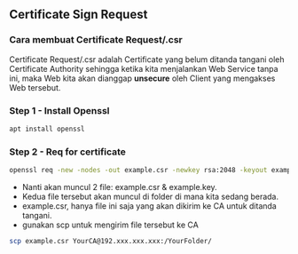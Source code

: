 ## Certificate Sign Request
### Cara membuat Certificate Request/.csr
Certificate Request/.csr adalah Certificate yang belum ditanda tangani oleh Certificate Authority sehingga ketika kita menjalankan Web Service tanpa ini, maka Web kita akan dianggap **unsecure** oleh Client yang mengakses Web tersebut.
### Step 1 - Install Openssl
```bash
apt install openssl
```
### Step 2 - Req for certificate
```bash
openssl req -new -nodes -out example.csr -newkey rsa:2048 -keyout example.key
```
- Nanti akan muncul 2 file: example.csr & example.key.
- Kedua file tersebut akan muncul di folder di mana kita sedang berada.
- example.csr, hanya file ini saja yang akan dikirim ke CA untuk ditanda tangani.
- gunakan scp untuk mengirim file tersebut ke CA
```bash
scp example.csr YourCA@192.xxx.xxx.xxx:/YourFolder/
```
